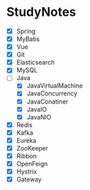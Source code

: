 # StudyNotes

- [x] Spring
- [x] MyBatis
- [x] Vue
- [x] Git
- [x] Elasticsearch
- [x] MySQL
- [ ] Java
  - [x] JavaVirtualMachine
  - [x] JavaConcurrency
  - [x] JavaConatiner
  - [x] JavaIO
  - [x] JavaNIO
- [x] Redis
- [x] Kafka
- [x] Eureka
- [x] ZooKeeper
- [x] Ribbon
- [x] OpenFeign
- [x] Hystrix
- [x] Gateway